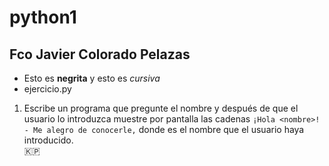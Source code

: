 # python1
## Fco Javier Colorado Pelazas  
- Esto es **negrita** y esto es *cursiva*
- ejercicio.py  
1. Escribe un programa que pregunte el nombre y después de que el usuario lo introduzca muestre por pantalla las cadenas 
`¡Hola <nombre>! - Me alegro de conocerle,` 
<nombre>  donde <nombre> es el nombre que el usuario haya introducido.  
🇰🇵 
